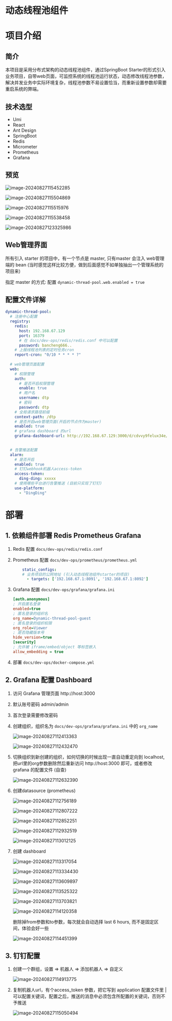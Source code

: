 # 动态线程池组件
# 项目介绍

## 简介
本项目是采用分布式架构的动态线程池组件，通过SpringBoot Starter的形式引入业务项目，自带web页面，可监控系统的线程池运行状态，动态修改线程池参数，解决并发业务中实际环境复杂，线程池参数不易设置恰当，而重新设置参数却需要重启系统的弊端。

## 技术选型
- Umi
- React
- Ant Design
- SpringBoot
- Redis
- Micrometer
- Prometheus
- Grafana

## 预览

![image-20240827115452285](https://dtp-pictures.oss-cn-beijing.aliyuncs.com/image-20240827115452285.png)

![image-20240827115504869](https://dtp-pictures.oss-cn-beijing.aliyuncs.com/image-20240827115504869.png)

![image-20240827115515976](https://dtp-pictures.oss-cn-beijing.aliyuncs.com/image-20240827115515976.png)

![image-20240827115538458](https://dtp-pictures.oss-cn-beijing.aliyuncs.com/image-20240827115538458.png)

![image-20240827123325986](https://dtp-pictures.oss-cn-beijing.aliyuncs.com/image-20240827123325986.png)


## Web管理界面

所有引入 starter 的项目中，有一个节点是 master, 只有master 会注入 web管理端的 bean (当时感觉这样比较方便，做到后面感觉不如单独抽出一个管理系统的项目来)

指定 master 的方式: 配置 `dynamic-thread-pool.web.enabled = true`

## 配置文件详解

```yaml
dynamic-thread-pool:
  # 注册中心配置
  registry:
    redis:
      host: 192.168.67.129
      port: 16379
      # 在 docs/dev-ops/redis/redis.conf 中可以配置
      password: bancheng666..
    # 上报线程池列表的定时任务cron
    report-cron: "0/10 * * * * ?"
  
  # web管理页面配置
  web:
    # 权限管理
    auth:
      # 是否开启权限管理
      enable: true
      # 用户名
      username: dtp
      # 密码
      password: dtp
    # 全局请求路径前缀
    context-path: /dtp
    # 是否开启web管理页面(开启的节点作为master)
    enabled: true
    # grafana dashboard 的url
    grafana-dashboard-url: http://192.168.67.129:3000/d/cdvvy9felux34e/e58aa8-e68081-e7babf-e7a88b-e6b1a0-e79b91-e68ea7?orgId=2&refresh=5s&theme=light

  
  # 告警推送配置
  alarm:
    # 是否开启
    enabled: true
    # 钉钉webhook机器人access-token
    access-token:
      ding-ding: xxxxx
    # 使用哪些平台进行告警推送 (目前只实现了钉钉)
    use-platform:
      - "DingDing"
```

# 部署

## 1. 依赖组件部署 Redis Prometheus Grafana

1. Redis 配置 `docs/dev-ops/redis/redis.conf`

2. Prometheus 配置 `docs/dev-ops/prometheus/prometheus.yml`

   ```yaml
       static_configs:
       # 业务项目的公网地址 (引入动态线程池组件starter的项目)
         - targets: ['192.168.67.1:8091', '192.168.67.1:8092']
   ```

3. Grafana 配置 `docs/dev-ops/grafana/grafana.ini`

   ```ini
   [auth.anonymous]
   ; 开启匿名登录
   enabled=true
   ; 匿名登录的组织名
   org_name=Dynamic-thread-pool-guest
   ; 匿名登录的组织权限
   org_role=Viewer
   ; 是否隐藏版本号
   hide_version=true
   [security]
   ; 允许被 iframe/embed/object 等标签嵌入
   allow_embedding = true
   ```

4. 部署 `docs/dev-ops/docker-compose.yml`

## 2. Grafana 配置 Dashboard

1. 访问 Grafana 管理页面  http://host:3000

2. 默认账号密码 admin/admin

3. 首次登录需要修改密码

4. 创建组织，组织名为 `docs/dev-ops/grafana/grafana.ini` 中的 `org_name`

   ![image-20240827112413363](https://dtp-pictures.oss-cn-beijing.aliyuncs.com/image-20240827112413363.png)

   ![image-20240827112432470](https://dtp-pictures.oss-cn-beijing.aliyuncs.com/image-20240827112432470.png)

5. 切换组织到新创建的组织，如何切换的时候出现一直自动重定向到 localhost, 把url里的org参数删除然后重新访问 http://host:3000 即可，或者修改 grafana 的配置文件 (自查)

   ![image-20240827112632390](https://dtp-pictures.oss-cn-beijing.aliyuncs.com/image-20240827112632390.png)

6. 创建datasource (prometheus)

   ![image-20240827112756189](https://dtp-pictures.oss-cn-beijing.aliyuncs.com/image-20240827112756189.png)

   ![image-20240827112807222](https://dtp-pictures.oss-cn-beijing.aliyuncs.com/image-20240827112807222.png)

   ![image-20240827112852251](https://dtp-pictures.oss-cn-beijing.aliyuncs.com/image-20240827112852251.png)

   ![image-20240827112932519](https://dtp-pictures.oss-cn-beijing.aliyuncs.com/image-20240827112932519.png)

   ![image-20240827113012125](https://dtp-pictures.oss-cn-beijing.aliyuncs.com/image-20240827113012125.png)

7. 创建 dashboard

   ![image-20240827113317054](https://dtp-pictures.oss-cn-beijing.aliyuncs.com/image-20240827113317054.png)

   ![image-20240827113334430](https://dtp-pictures.oss-cn-beijing.aliyuncs.com/image-20240827113334430.png)

   ![image-20240827113609897](https://dtp-pictures.oss-cn-beijing.aliyuncs.com/image-20240827113609897.png)

   ![image-20240827113525322](https://dtp-pictures.oss-cn-beijing.aliyuncs.com/image-20240827113525322.png)

   ![image-20240827113703821](https://dtp-pictures.oss-cn-beijing.aliyuncs.com/image-20240827113703821.png)

   ![image-20240827114120358](https://dtp-pictures.oss-cn-beijing.aliyuncs.com/image-20240827114120358.png)

   删除掉from参数和to参数，每次就会自动选择 last 6 hours, 而不是固定区间，体验会好一些

   ![image-20240827114451399](https://dtp-pictures.oss-cn-beijing.aliyuncs.com/image-20240827114451399.png)

## 3. 钉钉配置

1. 创建一个群组，设置 => 机器人 => 添加机器人 => 自定义

   ![image-20240827114913775](https://dtp-pictures.oss-cn-beijing.aliyuncs.com/image-20240827114913775.png)

2. 复制机器人url，有个access_token 参数，把它写到 application 配置文件里  | 可以配置关键词，配置之后，推送的消息中必须包含所配置的关键词，否则不予推送

   ![image-20240827115050494](https://dtp-pictures.oss-cn-beijing.aliyuncs.com/image-20240827115050494.png)